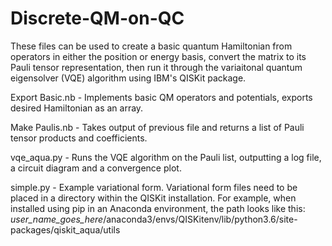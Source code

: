# Discrete-QM-on-QC
These files can be used to create a basic quantum Hamiltonian from operators in either the position or energy basis, convert the matrix to its Pauli tensor representation, then run it through the variaitonal quantum eigensolver (VQE) algorithm using IBM's QISKit package.

Export Basic.nb - Implements basic QM operators and potentials, exports desired Hamiltonian as an array.

Make Paulis.nb - Takes output of previous file and returns a list of Pauli tensor products and coefficients.

vqe_aqua.py - Runs the VQE algorithm on the Pauli list, outputting a log file, a circuit diagram and a convergence plot.

simple.py - Example variational form. Variational form files need to be placed in a directory within the QISKit installation. For example, when installed using pip in an Anaconda environment, the path looks like this: *user_name_goes_here*/anaconda3/envs/QISKitenv/lib/python3.6/site-packages/qiskit_aqua/utils
